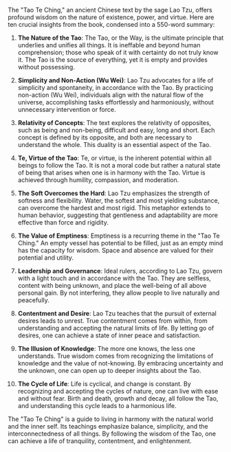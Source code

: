 The "Tao Te Ching," an ancient Chinese text by the sage Lao Tzu, offers profound wisdom on the nature of existence, power, and virtue. Here are ten crucial insights from the book, condensed into a 550-word summary:

1. **The Nature of the Tao**: The Tao, or the Way, is the ultimate principle that underlies and unifies all things. It is ineffable and beyond human comprehension; those who speak of it with certainty do not truly know it. The Tao is the source of everything, yet it is empty and provides without possessing.

2. **Simplicity and Non-Action (Wu Wei)**: Lao Tzu advocates for a life of simplicity and spontaneity, in accordance with the Tao. By practicing non-action (Wu Wei), individuals align with the natural flow of the universe, accomplishing tasks effortlessly and harmoniously, without unnecessary intervention or force.

3. **Relativity of Concepts**: The text explores the relativity of opposites, such as being and non-being, difficult and easy, long and short. Each concept is defined by its opposite, and both are necessary to understand the whole. This duality is an essential aspect of the Tao.

4. **Te, Virtue of the Tao**: Te, or virtue, is the inherent potential within all beings to follow the Tao. It is not a moral code but rather a natural state of being that arises when one is in harmony with the Tao. Virtue is achieved through humility, compassion, and moderation.

5. **The Soft Overcomes the Hard**: Lao Tzu emphasizes the strength of softness and flexibility. Water, the softest and most yielding substance, can overcome the hardest and most rigid. This metaphor extends to human behavior, suggesting that gentleness and adaptability are more effective than force and rigidity.

6. **The Value of Emptiness**: Emptiness is a recurring theme in the "Tao Te Ching." An empty vessel has potential to be filled, just as an empty mind has the capacity for wisdom. Space and absence are valued for their potential and utility.

7. **Leadership and Governance**: Ideal rulers, according to Lao Tzu, govern with a light touch and in accordance with the Tao. They are selfless, content with being unknown, and place the well-being of all above personal gain. By not interfering, they allow people to live naturally and peacefully.

8. **Contentment and Desire**: Lao Tzu teaches that the pursuit of external desires leads to unrest. True contentment comes from within, from understanding and accepting the natural limits of life. By letting go of desires, one can achieve a state of inner peace and satisfaction.

9. **The Illusion of Knowledge**: The more one knows, the less one understands. True wisdom comes from recognizing the limitations of knowledge and the value of not-knowing. By embracing uncertainty and the unknown, one can open up to deeper insights about the Tao.

10. **The Cycle of Life**: Life is cyclical, and change is constant. By recognizing and accepting the cycles of nature, one can live with ease and without fear. Birth and death, growth and decay, all follow the Tao, and understanding this cycle leads to a harmonious life.

The "Tao Te Ching" is a guide to living in harmony with the natural world and the inner self. Its teachings emphasize balance, simplicity, and the interconnectedness of all things. By following the wisdom of the Tao, one can achieve a life of tranquility, contentment, and enlightenment.